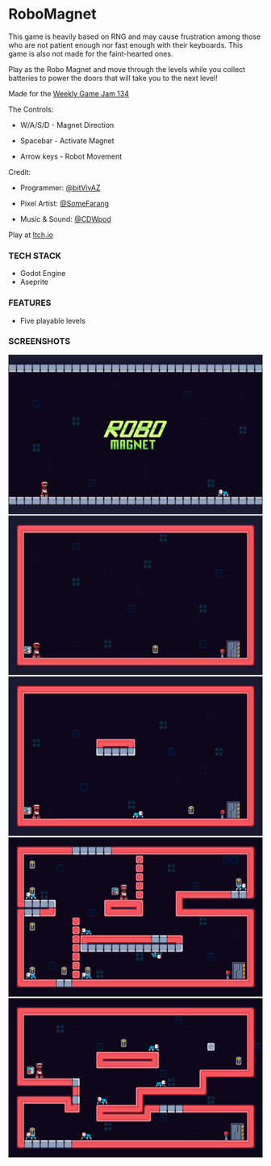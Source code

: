 # RoboMagnet
This game is heavily based on RNG and may cause frustration among those who are not patient enough nor fast enough with their keyboards. This game is also not made for the faint-hearted ones. 

Play as the Robo Magnet and move through the levels while you collect batteries to power the doors that will take you to the next level!

Made for the [Weekly Game Jam 134](https://itch.io/jam/weekly-game-jam-134)

The Controls:

- W/A/S/D - Magnet Direction

- Spacebar - Activate Magnet

- Arrow keys - Robot Movement

Credit:

- Programmer: [@bitVivAZ](https://bitvivaz.itch.io/)

- Pixel Artist: [@SomeFarang](https://somefarang.itch.io/)

- Music & Sound: [@CDWpod](https://cdwpod.itch.io/)

Play at [Itch.io](https://bitvivaz.itch.io/robomagnet)
### TECH STACK

- Godot Engine
- Aseprite

### FEATURES

- Five playable levels

### SCREENSHOTS

![](screenshots/main.png)
![](screenshots/Level01.png)
![](screenshots/Level02.png)
![](screenshots/Level04.png)
![](screenshots/Level05.png)
